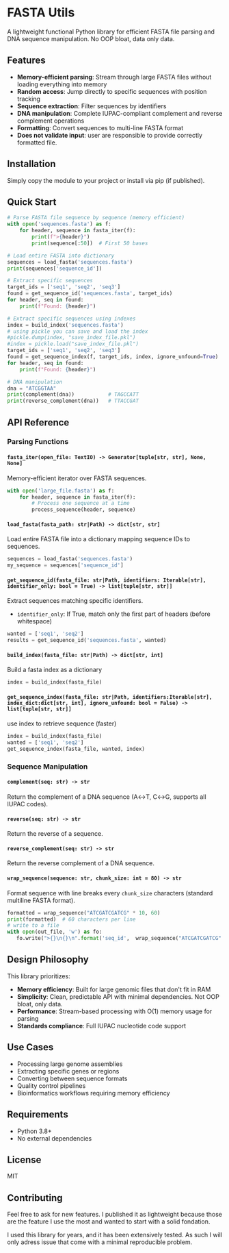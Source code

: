 # FASTA Utils

A lightweight functional Python library for efficient FASTA file parsing and DNA sequence manipulation. No OOP bloat, data only data.

## Features

- **Memory-efficient parsing**: Stream through large FASTA files without loading everything into memory
- **Random access**: Jump directly to specific sequences with position tracking
- **Sequence extraction**: Filter sequences by identifiers
- **DNA manipulation**: Complete IUPAC-compliant complement and reverse complement operations
- **Formatting**: Convert sequences to multi-line FASTA format
- **Does not validate input**: user are responsible to provide correctly formatted file.
## Installation

Simply copy the module to your project or install via pip (if published).

## Quick Start

```python
# Parse FASTA file sequence by sequence (memory efficient)
with open('sequences.fasta') as f:
    for header, sequence in fasta_iter(f):
        print(f">{header}")
        print(sequence[:50])  # First 50 bases

# Load entire FASTA into dictionary
sequences = load_fasta('sequences.fasta')
print(sequences['sequence_id'])

# Extract specific sequences
target_ids = ['seq1', 'seq2', 'seq3']
found = get_sequence_id('sequences.fasta', target_ids)
for header, seq in found:
    print(f"Found: {header}")

# Extract specific sequences using indexes
index = build_index('sequences.fasta')
# using pickle you can save and load the index
#pickle.dump(index, "save_index_file.pkl")
#index = pickle.load("save_index_file.pkl")
target_ids = ['seq1', 'seq2', 'seq3']
found = get_sequence_index(f, target_ids, index, ignore_unfound=True)
for header, seq in found:
    print(f"Found: {header}")

# DNA manipulation
dna = "ATCGGTAA"
print(complement(dna))           # TAGCCATT
print(reverse_complement(dna))   # TTACCGAT
```

## API Reference

### Parsing Functions

#### `fasta_iter(open_file: TextIO) -> Generator[tuple[str, str], None, None]`

Memory-efficient iterator over FASTA sequences.

```python
with open('large_file.fasta') as f:
    for header, sequence in fasta_iter(f):
        # Process one sequence at a time
        process_sequence(header, sequence)
```

#### `load_fasta(fasta_path: str|Path) -> dict[str, str]`

Load entire FASTA file into a dictionary mapping sequence IDs to sequences.

```python
sequences = load_fasta('sequences.fasta')
my_sequence = sequences['sequence_id']
```

#### `get_sequence_id(fasta_file: str|Path, identifiers: Iterable[str], identifier_only: bool = True) -> list[tuple[str, str]]`

Extract sequences matching specific identifiers.

- `identifier_only`: If True, match only the first part of headers (before whitespace)

```python
wanted = ['seq1', 'seq2']
results = get_sequence_id('sequences.fasta', wanted)
```

#### `build_index(fasta_file: str|Path) -> dict[str, int]`

Build a fasta index as a dictionary


```python
index = build_index(fasta_file)
```

#### `get_sequence_index(fasta_file: str|Path, identifiers:Iterable[str], index_dict:dict[str, int], ignore_unfound: bool = False) -> list[tuple[str, str]]`

use index to retrieve sequence (faster)


```python
index = build_index(fasta_file)
wanted = ['seq1', 'seq2']
get_sequence_index(fasta_file, wanted, index)
```

### Sequence Manipulation

#### `complement(seq: str) -> str`
Return the complement of a DNA sequence (A↔T, C↔G, supports all IUPAC codes).

#### `reverse(seq: str) -> str`
Return the reverse of a sequence.

#### `reverse_complement(seq: str) -> str`
Return the reverse complement of a DNA sequence.

#### `wrap_sequence(sequence: str, chunk_size: int = 80) -> str`
Format sequence with line breaks every `chunk_size` characters (standard multiline FASTA format).

```python
formatted = wrap_sequence("ATCGATCGATCG" * 10, 60)
print(formatted)  # 60 characters per line
# write to a file
with open(out_file, 'w') as fo:
   fo.write(">{}\n{}\n".format('seq_id',  wrap_sequence("ATCGATCGATCG" * 10, 80)))
```

## Design Philosophy

This library prioritizes:

- **Memory efficiency**: Built for large genomic files that don't fit in RAM
- **Simplicity**: Clean, predictable API with minimal dependencies. Not OOP bloat, only data.
- **Performance**: Stream-based processing with O(1) memory usage for parsing
- **Standards compliance**: Full IUPAC nucleotide code support

## Use Cases

- Processing large genome assemblies
- Extracting specific genes or regions
- Converting between sequence formats
- Quality control pipelines
- Bioinformatics workflows requiring memory efficiency

## Requirements

- Python 3.8+
- No external dependencies

## License
MIT

## Contributing
Feel free to ask for new features. I published it as lightweight because those are the feature I use the most and wanted to start with a solid fondation.

I used this library for years, and it has been extensively tested. As such I will only adress issue that come with a minimal reproducible problem.

